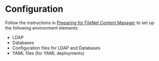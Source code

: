 # Configuration 

Follow the instructions in [Preparing for FileNet Content Manager](https://www.ibm.com/support/knowledgecenter/en/SSYHZ8_18.0.x/com.ibm.dba.install/k8s_topics/tsk_prepare_ecmk8s.html) to set up the following environment elements:

- LDAP
- Databases
- Configuration files for LDAP and Databases
- YAML files (for YAML deployments)


